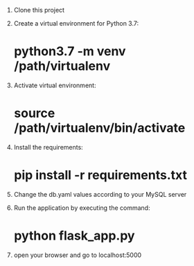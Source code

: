 1. Clone this project
2. Create a virtual environment for Python 3.7:
	# python3.7 -m venv /path/virtualenv
3. Activate virtual environment:
	# source  /path/virtualenv/bin/activate
4. Install the requirements:
	# pip install -r requirements.txt
5. Change the db.yaml values according to your MySQL server

6. Run the application by executing the command:
	# python flask_app.py

7. open your browser and go to localhost:5000
